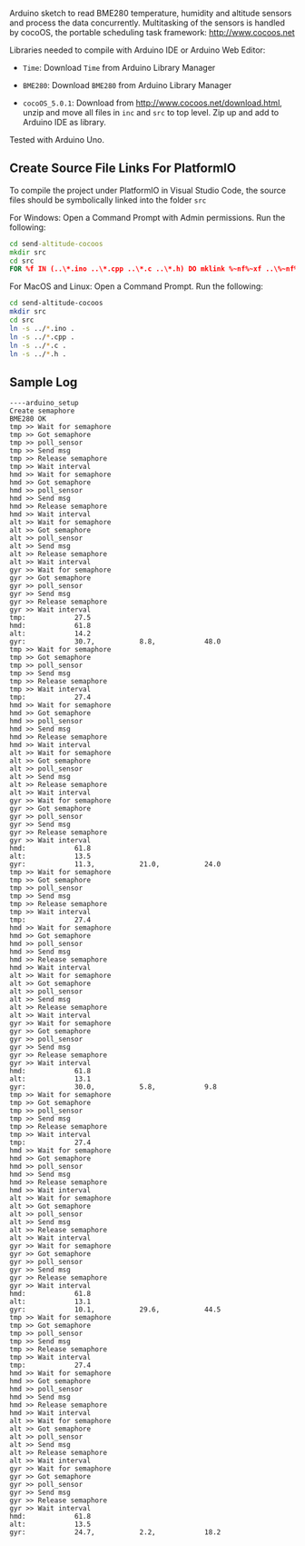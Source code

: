 Arduino sketch to read BME280 temperature, humidity and altitude sensors and process the data concurrently.  Multitasking of the sensors
is handled by cocoOS, the portable scheduling task framework: http://www.cocoos.net

Libraries needed to compile with Arduino IDE or Arduino Web Editor:

- `Time`: Download `Time` from Arduino Library Manager

- `BME280`: Download `BME280` from Arduino Library Manager

- `cocoOS_5.0.1`: Download from http://www.cocoos.net/download.html, 
    unzip and move all files in `inc` and `src` to top level.
    Zip up and add to Arduino IDE as library.

Tested with Arduino Uno.

## Create Source File Links For PlatformIO

To compile the project under PlatformIO in Visual Studio Code, the source files
should be symbolically linked into the folder `src`

For Windows: Open a Command Prompt with Admin permissions. Run the following:

```cmd
cd send-altitude-cocoos
mkdir src
cd src
FOR %f IN (..\*.ino ..\*.cpp ..\*.c ..\*.h) DO mklink %~nf%~xf ..\%~nf%~xf
```

For MacOS and Linux: Open a Command Prompt. Run the following:

```bash
cd send-altitude-cocoos
mkdir src
cd src
ln -s ../*.ino .
ln -s ../*.cpp .
ln -s ../*.c .
ln -s ../*.h .
```

## Sample Log

```text
----arduino_setup
Create semaphore
BME280 OK
tmp >> Wait for semaphore
tmp >> Got semaphore
tmp >> poll_sensor
tmp >> Send msg
tmp >> Release semaphore
tmp >> Wait interval
hmd >> Wait for semaphore
hmd >> Got semaphore
hmd >> poll_sensor
hmd >> Send msg
hmd >> Release semaphore
hmd >> Wait interval
alt >> Wait for semaphore
alt >> Got semaphore
alt >> poll_sensor
alt >> Send msg
alt >> Release semaphore
alt >> Wait interval
gyr >> Wait for semaphore
gyr >> Got semaphore
gyr >> poll_sensor
gyr >> Send msg
gyr >> Release semaphore
gyr >> Wait interval
tmp:            27.5
hmd:            61.8
alt:            14.2
gyr:            30.7,           8.8,            48.0
tmp >> Wait for semaphore
tmp >> Got semaphore
tmp >> poll_sensor
tmp >> Send msg
tmp >> Release semaphore
tmp >> Wait interval
tmp:            27.4
hmd >> Wait for semaphore
hmd >> Got semaphore
hmd >> poll_sensor
hmd >> Send msg
hmd >> Release semaphore
hmd >> Wait interval
alt >> Wait for semaphore
alt >> Got semaphore
alt >> poll_sensor
alt >> Send msg
alt >> Release semaphore
alt >> Wait interval
gyr >> Wait for semaphore
gyr >> Got semaphore
gyr >> poll_sensor
gyr >> Send msg
gyr >> Release semaphore
gyr >> Wait interval
hmd:            61.8
alt:            13.5
gyr:            11.3,           21.0,           24.0
tmp >> Wait for semaphore
tmp >> Got semaphore
tmp >> poll_sensor
tmp >> Send msg
tmp >> Release semaphore
tmp >> Wait interval
tmp:            27.4
hmd >> Wait for semaphore
hmd >> Got semaphore
hmd >> poll_sensor
hmd >> Send msg
hmd >> Release semaphore
hmd >> Wait interval
alt >> Wait for semaphore
alt >> Got semaphore
alt >> poll_sensor
alt >> Send msg
alt >> Release semaphore
alt >> Wait interval
gyr >> Wait for semaphore
gyr >> Got semaphore
gyr >> poll_sensor
gyr >> Send msg
gyr >> Release semaphore
gyr >> Wait interval
hmd:            61.8
alt:            13.1
gyr:            30.0,           5.8,            9.8
tmp >> Wait for semaphore
tmp >> Got semaphore
tmp >> poll_sensor
tmp >> Send msg
tmp >> Release semaphore
tmp >> Wait interval
tmp:            27.4
hmd >> Wait for semaphore
hmd >> Got semaphore
hmd >> poll_sensor
hmd >> Send msg
hmd >> Release semaphore
hmd >> Wait interval
alt >> Wait for semaphore
alt >> Got semaphore
alt >> poll_sensor
alt >> Send msg
alt >> Release semaphore
alt >> Wait interval
gyr >> Wait for semaphore
gyr >> Got semaphore
gyr >> poll_sensor
gyr >> Send msg
gyr >> Release semaphore
gyr >> Wait interval
hmd:            61.8
alt:            13.1
gyr:            10.1,           29.6,           44.5
tmp >> Wait for semaphore
tmp >> Got semaphore
tmp >> poll_sensor
tmp >> Send msg
tmp >> Release semaphore
tmp >> Wait interval
tmp:            27.4
hmd >> Wait for semaphore
hmd >> Got semaphore
hmd >> poll_sensor
hmd >> Send msg
hmd >> Release semaphore
hmd >> Wait interval
alt >> Wait for semaphore
alt >> Got semaphore
alt >> poll_sensor
alt >> Send msg
alt >> Release semaphore
alt >> Wait interval
gyr >> Wait for semaphore
gyr >> Got semaphore
gyr >> poll_sensor
gyr >> Send msg
gyr >> Release semaphore
gyr >> Wait interval
hmd:            61.8
alt:            13.5
gyr:            24.7,           2.2,            18.2

```
